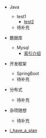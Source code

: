 * Java
    * test1
      * [test2](xxx/xx.md)
    * 待补充
* 数据库
    * Mysql
      * [索引介绍](xxx/xx.md)
* 开发框架
    * SpringBoot
    * 待补充

* 分布式
    * 待补充
* 杂项随想
    * 待补充
* [i_have_a_plan](plan.md)